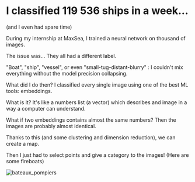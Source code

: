# I classified 119 536 ships in a week...

(and I even had spare time)

During my internship at MaxSea, I trained a neural network on thousand of images.  

The issue was... They all had a different label. 

"Boat", "ship", "vessel", or even "small-tug-distant-blurry" : I couldn't mix everything without the model precision collapsing. 

What did I do then? I classified every single image using one of the best ML tools: embeddings.

What is it? It's like a numbers list (a vector) which describes and image in a way a computer can understand.

What if two embeddings contains almost the same numbers? Then the images are probably almost identical.

Thanks to this (and some clustering and dimension reduction), we can create a map.

Then I just had to select points and give a category to the images! (Here are some fireboats)

![bateaux_pompiers](/img/bateaux_pompiers.png)
